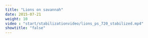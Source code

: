 ```yaml
---
title: "Lions on savannah"
date: 2015-07-21
weight: 10
video : "start/stabilizationvideo/lions_ps_720_stabilized.mp4"
showtitle: "false"
---
```

